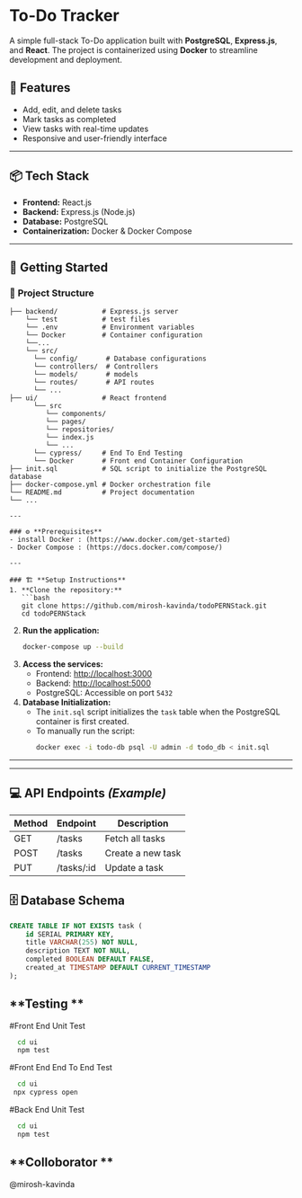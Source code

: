# To-Do Tracker

A simple full-stack To-Do application built with **PostgreSQL**, **Express.js**, and **React**. The project is containerized using **Docker** to streamline development and deployment.


## 📝 **Features**
- Add, edit, and delete tasks  
- Mark tasks as completed  
- View tasks with real-time updates  
- Responsive and user-friendly interface  

---

## 📦 **Tech Stack**
- **Frontend:** React.js  
- **Backend:** Express.js (Node.js)  
- **Database:** PostgreSQL  
- **Containerization:** Docker & Docker Compose  

---

## 🚀 **Getting Started**

### 📁 **Project Structure**
```plaintext
├── backend/           # Express.js server
    └── test           # test files
    └── .env           # Environment variables 
    └── Docker         # Container configuration
    └──...    
    └── src/ 
      └── config/       # Database configurations
      └── controllers/  # Controllers 
      └── models/       # models
      └── routes/       # API routes
      └── ...
├── ui/                # React frontend
      └── src 
         └── components/ 
         └── pages/
         └── repositories/
         └── index.js
         └── ...
      └── cypress/     # End To End Testing
      └── Docker       # Front end Container Configuration 
├── init.sql           # SQL script to initialize the PostgreSQL database
├── docker-compose.yml # Docker orchestration file
└── README.md          # Project documentation
└── ...

---

### ⚙️ **Prerequisites**
- install Docker : (https://www.docker.com/get-started)  
- Docker Compose : (https://docs.docker.com/compose/)

---

### 🏗️ **Setup Instructions**
1. **Clone the repository:**
   ```bash
   git clone https://github.com/mirosh-kavinda/todoPERNStack.git
   cd todoPERNStack
   ```
2. **Run the application:**
   ```bash
   docker-compose up --build
   ```
3. **Access the services:**
   - Frontend: [http://localhost:3000](http://localhost:3000)  
   - Backend: [http://localhost:5000](http://localhost:5000)  
   - PostgreSQL: Accessible on port `5432`  
4. **Database Initialization:**
   - The `init.sql` script initializes the `task` table when the PostgreSQL container is first created.
   - To manually run the script:
     ```bash
     docker exec -i todo-db psql -U admin -d todo_db < init.sql
     ```

---

---

## 💻 **API Endpoints** *(Example)*
| Method | Endpoint   | Description       |
|--------|------------|-------------------|
| GET    | /tasks     | Fetch all tasks   |
| POST   | /tasks     | Create a new task |
| PUT    | /tasks/:id | Update a task     |



## 🗄️ **Database Schema**
```sql
CREATE TABLE IF NOT EXISTS task (
    id SERIAL PRIMARY KEY,
    title VARCHAR(255) NOT NULL,
    description TEXT NOT NULL,
    completed BOOLEAN DEFAULT FALSE,
    created_at TIMESTAMP DEFAULT CURRENT_TIMESTAMP
);
```
##  **Testing  **

#Front End Unit Test

```bash
  cd ui
  npm test
```
#Front End End To End Test

```bash
  cd ui
 npx cypress open
```

#Back  End Unit Test

```bash
  cd ui
  npm test
```

##  **Colloborator  **
@mirosh-kavinda
